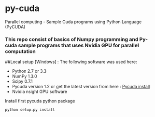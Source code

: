 # py-cuda
Parallel computing - Sample Cuda programs using Python Language (PyCUDA) 
### This repo consist of basics of Numpy programming and Py-cuda sample programs that uses Nvidia GPU for parallel computation

##Local setup [Windows] : 
The following software was used here:
* Python 2.7 or 3.3 
* NumPy 1.3.0 
* Scipy 0.7.1 
* Pycuda version 1.2 or get the latest version from here : [Pycuda install](http://git.tiker.net/trees/pycuda.git/)
* Nvidia nsight GPU software

Install first pycuda python package
``` 
python setup.py install 
``` 
